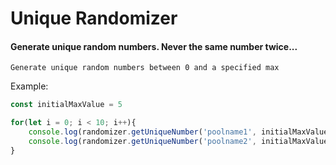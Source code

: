 # Unique Randomizer

#### Generate unique random numbers. Never the same number twice...

`Generate unique random numbers between 0 and a specified max`

Example:

```javascript
const initialMaxValue = 5

for(let i = 0; i < 10; i++){
    console.log(randomizer.getUniqueNumber('poolname1', initialMaxValue)
    console.log(randomizer.getUniqueNumber('poolname2', initialMaxValue)
}
```